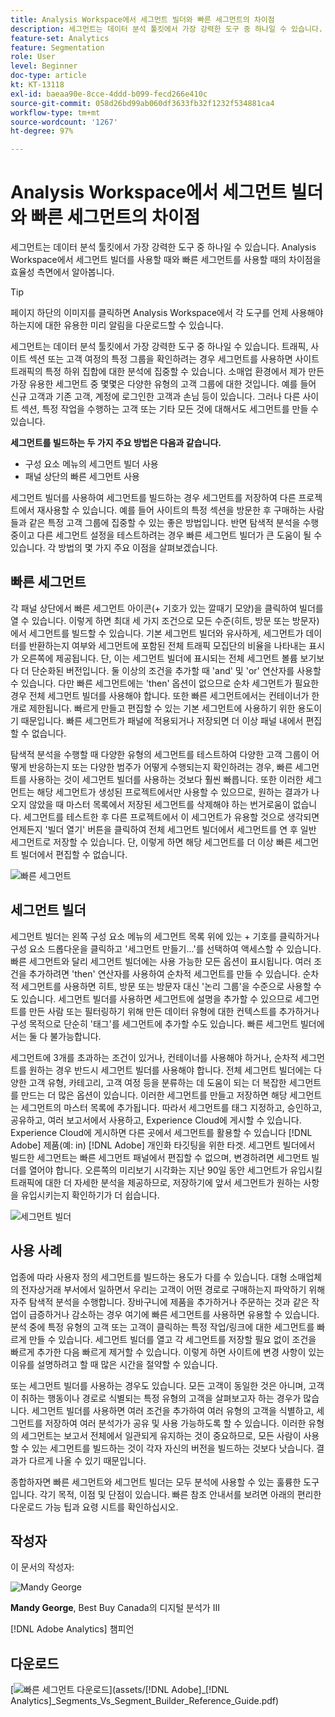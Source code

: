 ```yaml
---
title: Analysis Workspace에서 세그먼트 빌더와 빠른 세그먼트의 차이점
description: 세그먼트는 데이터 분석 툴킷에서 가장 강력한 도구 중 하나일 수 있습니다. Analysis Workspace에서 세그먼트 빌더를 사용할 때와 빠른 세그먼트를 사용할 때의 차이점을 효율성 측면에서 알아봅니다.
feature-set: Analytics
feature: Segmentation
role: User
level: Beginner
doc-type: article
kt: KT-13118
exl-id: baeaa90e-8cce-4ddd-b099-fecd266e410c
source-git-commit: 058d26bd99ab060df3633fb32f1232f534881ca4
workflow-type: tm+mt
source-wordcount: '1267'
ht-degree: 97%

---
```


# Analysis Workspace에서 세그먼트 빌더와 빠른 세그먼트의 차이점

세그먼트는 데이터 분석 툴킷에서 가장 강력한 도구 중 하나일 수 있습니다. Analysis Workspace에서 세그먼트 빌더를 사용할 때와 빠른 세그먼트를 사용할 때의 차이점을 효율성 측면에서 알아봅니다.

>[!TIP]
>
> 페이지 하단의 이미지를 클릭하면 Analysis Workspace에서 각 도구를 언제 사용해야 하는지에 대한 유용한 미리 알림을 다운로드할 수 있습니다.

세그먼트는 데이터 분석 툴킷에서 가장 강력한 도구 중 하나일 수 있습니다. 트래픽, 사이트 섹션 또는 고객 여정의 특정 그룹을 확인하려는 경우 세그먼트를 사용하면 사이트 트래픽의 특정 하위 집합에 대한 분석에 집중할 수 있습니다. 소매업 환경에서 제가 만든 가장 유용한 세그먼트 중 몇몇은 다양한 유형의 고객 그룹에 대한 것입니다. 예를 들어 신규 고객과 기존 고객, 계정에 로그인한 고객과 손님 등이 있습니다. 그러나 다른 사이트 섹션, 특정 작업을 수행하는 고객 또는 기타 모든 것에 대해서도 세그먼트를 만들 수 있습니다.

**세그먼트를 빌드하는 두 가지 주요 방법은 다음과 같습니다.**

* 구성 요소 메뉴의 세그먼트 빌더 사용
* 패널 상단의 빠른 세그먼트 사용

세그먼트 빌더를 사용하여 세그먼트를 빌드하는 경우 세그먼트를 저장하여 다른 프로젝트에서 재사용할 수 있습니다. 예를 들어 사이트의 특정 섹션을 방문한 후 구매하는 사람들과 같은 특정 고객 그룹에 집중할 수 있는 좋은 방법입니다. 반면 탐색적 분석을 수행 중이고 다른 세그먼트 설정을 테스트하려는 경우 빠른 세그먼트 빌더가 큰 도움이 될 수 있습니다. 각 방법의 몇 가지 주요 이점을 살펴보겠습니다.

## 빠른 세그먼트

각 패널 상단에서 빠른 세그먼트 아이콘(+ 기호가 있는 깔때기 모양)을 클릭하여 빌더를 열 수 있습니다. 이렇게 하면 최대 세 가지 조건으로 모든 수준(히트, 방문 또는 방문자)에서 세그먼트를 빌드할 수 있습니다. 기본 세그먼트 빌더와 유사하게, 세그먼트가 데이터를 반환하는지 여부와 세그먼트에 포함된 전체 트래픽 모집단의 비율을 나타내는 표시가 오른쪽에 제공됩니다. 단, 이는 세그먼트 빌더에 표시되는 전체 세그먼트 볼륨 보기보다 더 단순화된 버전입니다. 둘 이상의 조건을 추가할 때 &#39;and&#39; 및 &#39;or&#39; 연산자를 사용할 수 있습니다. 다만 빠른 세그먼트에는 &#39;then&#39; 옵션이 없으므로 순차 세그먼트가 필요한 경우 전체 세그먼트 빌더를 사용해야 합니다. 또한 빠른 세그먼트에서는 컨테이너가 한 개로 제한됩니다. 빠르게 만들고 편집할 수 있는 기본 세그먼트에 사용하기 위한 용도이기 때문입니다. 빠른 세그먼트가 패널에 적용되거나 저장되면 더 이상 패널 내에서 편집할 수 없습니다.

탐색적 분석을 수행할 때 다양한 유형의 세그먼트를 테스트하여 다양한 고객 그룹이 어떻게 반응하는지 또는 다양한 범주가 어떻게 수행되는지 확인하려는 경우, 빠른 세그먼트를 사용하는 것이 세그먼트 빌더를 사용하는 것보다 훨씬 빠릅니다. 또한 이러한 세그먼트는 해당 세그먼트가 생성된 프로젝트에서만 사용할 수 있으므로, 원하는 결과가 나오지 않았을 때 마스터 목록에서 저장된 세그먼트를 삭제해야 하는 번거로움이 없습니다. 세그먼트를 테스트한 후 다른 프로젝트에서 이 세그먼트가 유용할 것으로 생각되면 언제든지 &#39;빌더 열기&#39; 버튼을 클릭하여 전체 세그먼트 빌더에서 세그먼트를 연 후 일반 세그먼트로 저장할 수 있습니다. 단, 이렇게 하면 해당 세그먼트를 더 이상 빠른 세그먼트 빌더에서 편집할 수 없습니다.

![빠른 세그먼트](assets/quick-segement.png)

## 세그먼트 빌더

세그먼트 빌더는 왼쪽 구성 요소 메뉴의 세그먼트 목록 위에 있는 + 기호를 클릭하거나 구성 요소 드롭다운을 클릭하고 &#39;세그먼트 만들기...&#39;를 선택하여 액세스할 수 있습니다. 빠른 세그먼트와 달리 세그먼트 빌더에는 사용 가능한 모든 옵션이 표시됩니다. 여러 조건을 추가하려면 &#39;then&#39; 연산자를 사용하여 순차적 세그먼트를 만들 수 있습니다. 순차적 세그먼트를 사용하면 히트, 방문 또는 방문자 대신 &#39;논리 그룹&#39;을 수준으로 사용할 수도 있습니다. 세그먼트 빌더를 사용하면 세그먼트에 설명을 추가할 수 있으므로 세그먼트를 만든 사람 또는 필터링하기 위해 만든 데이터 유형에 대한 컨텍스트를 추가하거나 구성 목적으로 단순히 &#39;태그&#39;를 세그먼트에 추가할 수도 있습니다. 빠른 세그먼트 빌더에서는 둘 다 불가능합니다.

세그먼트에 3개를 초과하는 조건이 있거나, 컨테이너를 사용해야 하거나, 순차적 세그먼트를 원하는 경우 반드시 세그먼트 빌더를 사용해야 합니다. 전체 세그먼트 빌더에는 다양한 고객 유형, 카테고리, 고객 여정 등을 분류하는 데 도움이 되는 더 복잡한 세그먼트를 만드는 더 많은 옵션이 있습니다. 이러한 세그먼트를 만들고 저장하면 해당 세그먼트는 세그먼트의 마스터 목록에 추가됩니다. 따라서 세그먼트를 태그 지정하고, 승인하고, 공유하고, 여러 보고서에서 사용하고, Experience Cloud에 게시할 수 있습니다. Experience Cloud에 게시하면 다른 곳에서 세그먼트를 활용할 수 있습니다 [!DNL Adobe] 제품(예: in) [!DNL Adobe] 개인화 타깃팅을 위한 타겟. 세그먼트 빌더에서 빌드한 세그먼트는 빠른 세그먼트 패널에서 편집할 수 없으며, 변경하려면 세그먼트 빌더를 열어야 합니다. 오른쪽의 미리보기 시각화는 지난 90일 동안 세그먼트가 유입시킬 트래픽에 대한 더 자세한 분석을 제공하므로, 저장하기에 앞서 세그먼트가 원하는 사항을 유입시키는지 확인하기가 더 쉽습니다.

![세그먼트 빌더](assets/segment-builder-quick.png)

## 사용 사례

업종에 따라 사용자 정의 세그먼트를 빌드하는 용도가 다를 수 있습니다. 대형 소매업체의 전자상거래 부서에서 일하면서 우리는 고객이 어떤 경로로 구매하는지 파악하기 위해 자주 탐색적 분석을 수행합니다. 장바구니에 제품을 추가하거나 주문하는 것과 같은 작업이 급증하거나 감소하는 경우 여기에 빠른 세그먼트를 사용하면 유용할 수 있습니다. 분석 중에 특정 유형의 고객 또는 고객이 클릭하는 특정 작업/링크에 대한 세그먼트를 빠르게 만들 수 있습니다. 세그먼트 빌더를 열고 각 세그먼트를 저장할 필요 없이 조건을 빠르게 추가한 다음 빠르게 제거할 수 있습니다. 이렇게 하면 사이트에 변경 사항이 있는 이유를 설명하려고 할 때 많은 시간을 절약할 수 있습니다.

또는 세그먼트 빌더를 사용하는 경우도 있습니다. 모든 고객이 동일한 것은 아니며, 고객이 취하는 행동이나 경로로 식별되는 특정 유형의 고객을 살펴보고자 하는 경우가 많습니다. 세그먼트 빌더를 사용하면 여러 조건을 추가하여 여러 유형의 고객을 식별하고, 세그먼트를 저장하여 여러 분석가가 공유 및 사용 가능하도록 할 수 있습니다. 이러한 유형의 세그먼트는 보고서 전체에서 일관되게 유지하는 것이 중요하므로, 모든 사람이 사용할 수 있는 세그먼트를 빌드하는 것이 각자 자신의 버전을 빌드하는 것보다 낫습니다. 결과가 다르게 나올 수 있기 때문입니다.

종합하자면 빠른 세그먼트와 세그먼트 빌더는 모두 분석에 사용할 수 있는 훌륭한 도구입니다. 각기 목적, 이점 및 단점이 있습니다. 빠른 참조 안내서를 보려면 아래의 편리한 다운로드 가능 팁과 요령 시트를 확인하십시오.

## 작성자

이 문서의 작성자:

![Mandy George](assets/mandy-george.jpg)

**Mandy George**, Best Buy Canada의 디지털 분석가 III

[!DNL Adobe Analytics] 챔피언

## 다운로드

[![빠른 세그먼트 다운로드](assets/quick-segments-download-small.jpg)](assets/[!DNL Adobe]_[!DNL Analytics]_Segments_Vs_Segment_Builder_Reference_Guide.pdf)
